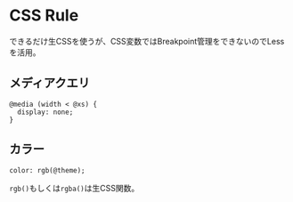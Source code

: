 # CSS Rule

できるだけ生CSSを使うが、CSS変数ではBreakpoint管理をできないのでLessを活用。

## メディアクエリ

```.less
@media (width < @xs) {
  display: none;
}
```

## カラー

```.less
color: rgb(@theme);
```

`rgb()`もしくは`rgba()`は生CSS関数。

